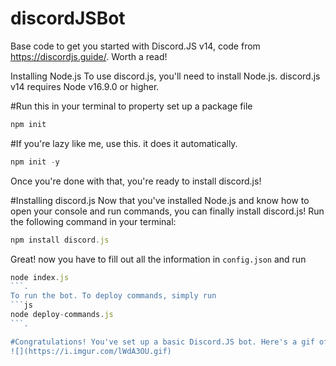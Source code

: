 # discordJSBot
Base code to get you started with Discord.JS v14, code from https://discordjs.guide/. Worth a read!

Installing Node.js
To use discord.js, you'll need to install Node.js. discord.js v14 requires Node v16.9.0 or higher.

#Run this in your terminal to property set up a package file
```js
npm init
```

#If you're lazy like me, use this. it does it automatically.
```js
npm init -y
```
Once you're done with that, you're ready to install discord.js!

#Installing discord.js
Now that you've installed Node.js and know how to open your console and run commands, you can finally install discord.js! Run the following command in your terminal:
```js
npm install discord.js
```
Great! now you have to fill out all the information in `config.json` and run
```js
node index.js
```.
To run the bot. To deploy commands, simply run
```js
node deploy-commands.js
```.

#Congratulations! You've set up a basic Discord.JS bot. Here's a gif of a spinning duck.
![](https://i.imgur.com/lWdA3OU.gif)
